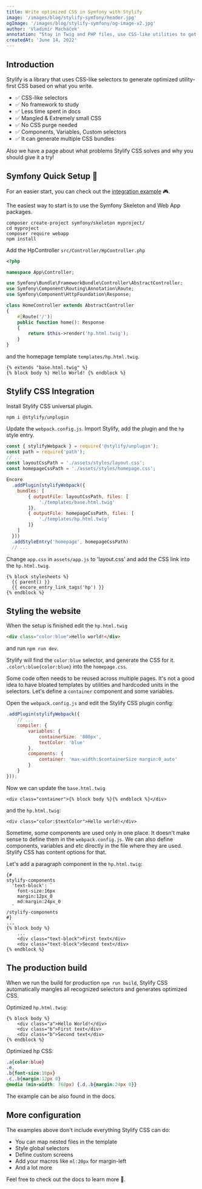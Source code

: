 ```yaml
---
title: Write optimized CSS in Symfony with Stylify
image: '/images/blog/stylify-symfony/header.jpg'
ogImage: '/images/blog/stylify-symfony/og-image-v2.jpg'
author: 'Vladimír Macháček'
annotation: "Stay in Twig and PHP files, use CSS-like utilities to get optimized CSS. Learn how to write optimized CSS in a Symfony web app with Stylify CSS."
createdAt: 'June 14, 2022'
---
```



## Introduction
<nuxt-link to="/">Stylify</nuxt-link> is a library that uses CSS-like selectors to generate optimized utility-first CSS based on what you write.

- ✅ CSS-like selectors
- ✅ No framework to study
- ✅ Less time spent in docs
- ✅ Mangled & Extremely small CSS
- ✅ No CSS purge needed
- ✅ Components, Variables, Custom selectors
- ✅ It can generate multiple CSS bundles

Also we have a page about <nuxt-link to="/docs/get-started/why-stylify-css">what problems Stylify CSS solves and why you should give it a try!</nuxt-link>

## Symfony Quick Setup 🚀
For an easier start, you can check out the [integration example](https://github.com/stylify/integrations-examples/tree/master/symfony) 🎮.

The easiest way to start is to use the Symfony Skeleton and Web App packages.
```
composer create-project symfony/skeleton myproject/
cd myproject
composer require webapp
npm install
```

Add the HpController `src/Controller/HpController.php`

```php
<?php

namespace App\Controller;

use Symfony\Bundle\FrameworkBundle\Controller\AbstractController;
use Symfony\Component\Routing\Annotation\Route;
use Symfony\Component\HttpFoundation\Response;

class HomeController extends AbstractController
{
    #[Route('/')]
    public function home(): Response
    {
        return $this->render('hp.html.twig');
    }
}
```

and the homepage template `templates/hp.html.twig`.
```twig
{% extends "base.html.twig" %}
{% block body %} Hello World! {% endblock %}
```

## Stylify CSS Integration

Install Stylify CSS universal plugin.
```
npm i @stylify/unplugin
```

Update the `webpack.config.js`. Import Stylify, add the plugin and the `hp` style entry.

```js
const { stylifyWebpack } = require('@stylify/unplugin');
const path = require('path');
// ...
const layoutCssPath = './assets/styles/layout.css';
const homepageCssPath = './assets/styles/homepage.css';

Encore
  .addPlugin(stylifyWebpack({
    bundles: [
        { outputFile: layoutCssPath, files: [
            './templates/base.html.twig'
        ]},
        { outputFile: homepageCssPath, files: [
            './templates/hp.html.twig'
        ]}
    ]
  }))
  .addStyleEntry('homepage', homepageCssPath)
  // ...
```

Change `app.css` in `assets/app.js` to 'layout.css' and add the CSS link into the `hp.html.twig`.

```twig
{% block stylesheets %}
  {{ parent() }}
  {{ encore_entry_link_tags('hp') }}
{% endblock %}
```

## Styling the website
When the setup is finished edit the `hp.html.twig`
```html
<div class="color:blue">Hello world!</div>
```
and run `npm run dev`.

Stylify will find the `color:blue` selector, and generate the CSS for it. `.color\:blue{color:blue}` into the `homepage.css`.

Some code often needs to be reused across multiple pages. It's not a good idea to have bloated templates by utilities and hardcoded units in the selectors. Let's define a `container` component and some variables.

Open the `webpack.config.js` and edit the Stylify CSS plugin config:
```js
.addPlugin(stylifyWebpack({
	// ...
	compiler: {
		variables: {
			containerSize: '800px',
			textColor: 'blue'
		},
		components: {
			container: 'max-width:$containerSize margin:0_auto'
		}
	}
}));
```

Now we can update the `base.html.twig`
```twig
<div class="container">{% block body %}{% endblock %}</div>
```

and the `hp.html.twig`:

```twig
<div class="color:$textColor">Hello world!</div>
```

Sometime, some components are used only in one place. It doesn't make sense to define them in the `webpack.config.js`. We can also define components, variables and etc directly in the file where they are used. Stylify CSS has <nuxt-link to="/docs/stylify/compiler#contentoptionsprocessors">content options</nuxt-link> for that.

Let's add a paragraph component in the `hp.html.twig`:

```twig
{#
stylify-components
  'text-block': `
    font-size:16px
    margin:12px_0
    md:margin:24px_0
  `
/stylify-components
#}
...
{% block body %}
    ...
    <div class="text-block">First text</div>
    <div class="text-block">Second text</div>
{% endblock %}
```

## The production build
When we run the build for production `npm run build`, Stylify CSS automatically mangles all recognized selectors and generates optimized CSS.

Optimized `hp.html.twig`:
```twig
{% block body %}
    <div class="a">Hello World!</div>
    <div class="b">First text</div>
    <div class="b">Second text</div>
{% endblock %}
```

Optimized hp CSS:
```css
.a{color:blue}
.e,
.b{font-size:16px}
.c,.b{margin:12px 0}
@media (min-width: 768px) {.d,.b{margin:24px 0}}
```

The example can be also found in the <nuxt-link to="/docs/integrations/symfony">docs</nuxt-link>.

## More configuration
The examples above don't include everything Stylify CSS can do:
- You can map <nuxt-link to="/docs/bundler#files-content-option">nested files</nuxt-link> in the template
- Style <nuxt-link to="/docs/stylify/compiler#customselectors">global selectors</nuxt-link>
- Define <nuxt-link to="/docs/stylify/compiler#screens">custom screens</nuxt-link>
- Add <nuxt-link to="/docs/stylify/compiler#macros">your macros</nuxt-link> like `ml:20px` for margin-left
- And a lot more

Feel free to <nuxt-link to="/docs/get-started">check out the docs</nuxt-link> to learn more 💎.
